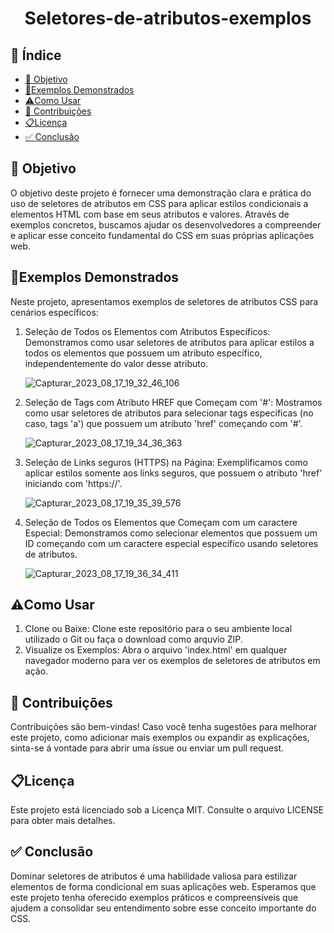 <h1 align="center"> Seletores-de-atributos-exemplos</h1>

## 🔗 Índice
* [🎯 Objetivo](#-objetivo)
* [📝Exemplos Demonstrados](#-Exemplos-Demonstrados)
* [⚠️Como Usar](#-Como-Usar)
* [📍 Contribuições](#-Contribuições)
* [📋Licença](#-Licença)
* [✅ Conclusão](#-conclusão)



## 🎯 Objetivo
O objetivo deste projeto é fornecer uma demonstração clara e prática do uso de seletores de atributos em CSS para aplicar estilos condicionais a elementos HTML com base em seus atributos e valores. Através de exemplos concretos, buscamos ajudar os desenvolvedores a compreender e aplicar esse conceito fundamental do CSS em suas próprias aplicações web.




## 📝Exemplos Demonstrados
Neste projeto, apresentamos exemplos de seletores de atributos CSS para cenários específicos:
<ol>
  <li>Seleção de Todos os Elementos com Atributos Específicos: Demonstramos como usar seletores de atributos para aplicar estilos a todos os elementos que possuem um atributo específico, independentemente do valor desse atributo.</li>
  
![Capturar_2023_08_17_19_32_46_106](https://github.com/andersoncode55/Seletores-de-atributos-exemplos./assets/61977421/32816785-3264-4863-9870-52e8578e4a40)

  
  <li>Seleção de Tags com Atributo HREF que Começam com '#': Mostramos como usar seletores de atributos para selecionar tags específicas (no caso, tags 'a') que possuem um atributo 'href' começando com '#'.</li>

  ![Capturar_2023_08_17_19_34_36_363](https://github.com/andersoncode55/Seletores-de-atributos-exemplos./assets/61977421/2f27f9c9-838e-4142-9820-8ecc285f6cfe)


  <li>Seleção de Links seguros (HTTPS) na Página: Exemplificamos como aplicar estilos somente aos links seguros, que possuem o atributo 'href' iniciando com 'https://'.</li>
  
  ![Capturar_2023_08_17_19_35_39_576](https://github.com/andersoncode55/Seletores-de-atributos-exemplos./assets/61977421/02362e34-543e-46df-9580-2d37e7a2e5ca)

  
  <li>Seleção de Todos os Elementos que Começam com um caractere Especial: Demonstramos como selecionar elementos que possuem um ID começando com um caractere especial específico usando seletores de atributos.</li>
  
![Capturar_2023_08_17_19_36_34_411](https://github.com/andersoncode55/Seletores-de-atributos-exemplos./assets/61977421/68d9b572-b503-4b3d-8f1b-81d7dd0dfa08)

  
</ol>





## ⚠️Como Usar
<ol>
  <li>Clone ou Baixe: Clone este repositório para o seu ambiente local utilizado o Git ou faça o download como arquvio ZIP.</li>
  <li>Visualize os Exemplos: Abra o arquivo 'index.html' em qualquer navegador moderno para ver os exemplos de seletores de atributos em ação.</li>
</ol>




## 📍 Contribuições
Contribuições são bem-vindas! Caso você tenha sugestões para melhorar este projeto, como adicionar mais exemplos ou expandir as explicações, sinta-se á vontade para abrir uma íssue ou enviar um pull request.



## 📋Licença
Este projeto está licenciado sob a Licença MIT. Consulte o arquivo LICENSE para obter mais detalhes.



## ✅ Conclusão
Dominar seletores de atributos é uma habilidade valiosa para estilizar elementos de forma condicional em suas aplicações web. Esperamos que este projeto tenha oferecido exemplos práticos e compreensíveis que ajudem a consolidar seu entendimento sobre esse conceito importante do CSS.
